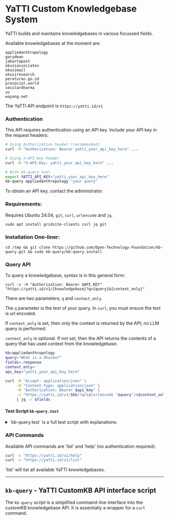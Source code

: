 # YaTTI Custom Knowledgebase System

YaTTI builds and maintains knowledgebases in various focussed fields.

Available knowledgebases at the moment are:

    appliedanthropology
    garydean
    jakartapost
    okusiassociates
    okusimail
    okusiresearch
    peraturan.go.id
    prosocial.world
    seculardharma
    uv
    wayang.net

The YaTTI API endpoint is `https://yatti.id/v1`

### Authentication

This API requires authentication using an API key. Include your API key in the request headers:

```bash
# Using Authorization header (recommended)
curl -H "Authorization: Bearer yatti_your_api_key_here" ...

# Using X-API-Key header
curl -H "X-API-Key: yatti_your_api_key_here" ...

# With kb-query tool
export YATTI_API_KEY="yatti_your_api_key_here"
kb-query appliedanthropology "your query"
```

To obtain an API key, contact the administrator.

### Requirements:

Requires Ubuntu 24.04, `git`, `curl`, `urlencode` and `jq`.

    sudo apt install gridsite-clients curl jq git

### Installation One-liner:

    cd /tmp && git clone https://github.com/Open-Technology-Foundation/kb-query.git && sudo kb-query/kb-query.install

### Query API

To query a knowledgebase, syntax is in this general form:

    curl -s -H "Authorization: Bearer $API_KEY" "https://yatti.id/v1/{knowledgebase}?q={query}&{context_only}"

There are two parameters; `q` and `context_only`.

The `q` parameter is the text of your query. In `curl`, you must ensure the text is url encoded.

If `context_only` is set, then only the context is returned by the API; no LLM query is performed.

`context_only` is optional. If not set, then the API returns the contents of a query that has used context from the knowledgebase.

```bash
kb=appliedanthropology
query="What is a dharma?"
fields=.response
context_only=''
api_key="yatti_your_api_key_here"

curl -H "Accept: application/json" \
     -H "Content-Type: application/json" \
     -H "Authorization: Bearer $api_key" \
     -s "https://yatti.id/v1/$kb/?q=\$(urlencode "$query")&$context_only" \
     | jq -r $fields
```

#### Test Script `kb-query.test`

<details>
  <summary>`kb-query.test` is a full test script with explanations:</summary>

```bash
#!/bin/bash
## !/usr/env /usr/local/bin/scripttour
# These are the essentials for accessing
# YaTTI CustomKB knowledgebases using simple
# curl directives to https://yatti.id/v1/

# This is the knowledgebase to access:
kb=appliedanthropology

# This is the user/system query:
query="What is a 'dharma'?"

# If context_only is set to 'context_only' then
# only the text segments from the knowledgebase
# are returned.
#context_only='context_only'
context_only=''

# To break up the json output into separate fields
# you need to specify the fields you wish to see.
# '.response' is usually the best default.
#
# The other fieldnames are: kb, query, context_only,
# elapsed_seconds, error, and '.'.
#
# Use '.' to return all fields.
#
# If no fields are specified, then kb-query prints
# out the value of .response.
#
fields=( .query .response )

# Call the YaTTI Knowledgebase API using 'kb-query'
kb-query "$kb" "$query" "${fields[@]}"

# Or you can use 'curl' directly
#curl -H "Accept: application/json" \
#     -H "Content-Type: application/json" \
#     -s "https://yatti.id/v1/$kb/?q=$(urlencode "$query")&$context_only" \
#     | jq -r $fields
#fin
```

</details>

### API Commands

Available API commands are 'list' and 'help' (no authentication required).

```bash
curl -s "https://yatti.id/v1/help"
curl -s "https://yatti.id/v1/list"
```

'list' will list all available YaTTI knowledgebases.

---

## `kb-query` - YaTTI CustomKB API interface script

The `kb-query` script is a simplified command-line interface into the customKB knowledgebase API. It is essentially a wrapper for a `curl` command.

```

```

